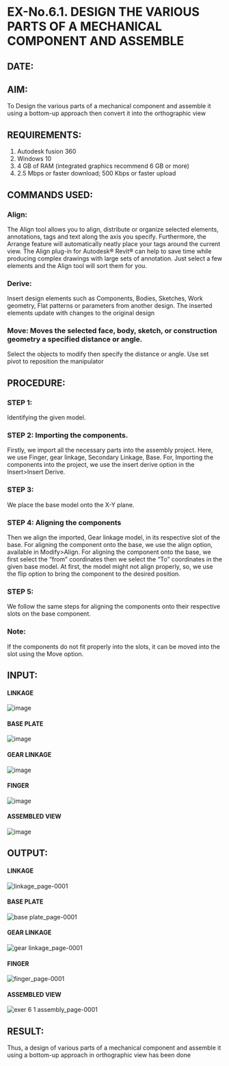 # EX-No.6.1. DESIGN THE VARIOUS PARTS OF A MECHANICAL COMPONENT AND ASSEMBLE

## DATE:

## AIM: 
To Design the various parts of a mechanical component and assemble it using a bottom-up approach then convert it into the orthographic view

## REQUIREMENTS: 
1. Autodesk fusion 360
2. Windows 10
3. 4 GB of RAM (integrated graphics recommend 6 GB or more)
4. 2.5 Mbps or faster download; 500 Kbps or faster upload 

## COMMANDS USED:
### Align: 
The Align tool allows you to align, distribute or organize selected elements, annotations, tags and text along the axis you specify. Furthermore, the Arrange feature will automatically neatly place your tags around the current view.
The Align plug-in for Autodesk® Revit® can help to save time while producing complex drawings with large sets of annotation.
Just select a few elements and the Align tool will sort them for you.

### Derive:
Insert design elements such as Components, Bodies, Sketches, Work geometry, Flat patterns or parameters from another design.
The inserted elements update with changes to the original design

### Move: Moves the selected face, body, sketch, or construction geometry a specified distance or angle.
Select the objects to modify then specify the distance or angle. Use set pivot to reposition the manipulator

## PROCEDURE:
### STEP 1: 
 Identifying the given model.

### STEP 2: Importing the components.
Firstly, we import all the necessary parts into the assembly project. Here, we use Finger, gear linkage, Secondary Linkage, Base. For, Importing the components into the project, we use the insert derive option in the Insert>Insert Derive.

### STEP 3: 
We place the base model onto the X-Y plane.

### STEP 4: Aligning the components
Then we align the imported, Gear linkage model, in its respective slot of the base.
For aligning the component onto the base, we use the align option, available in Modify>Align.
For aligning the component onto the base, we first select the “from” coordinates then we select the “To” coordinates in the given base model. At first, the model might not align properly, so, we use the flip option to bring the component to the desired position.

### STEP 5: 
We follow the same steps for aligning the components onto their respective      slots on the base component.

### Note: 
If the components do not fit properly into the slots, it can be moved into the slot using the Move option.

## INPUT: 

#### LINKAGE
![image](https://user-images.githubusercontent.com/113594316/199413513-8fa5b9db-0546-49d0-ad4c-230b22984d3c.png)

#### BASE PLATE  
![image](https://user-images.githubusercontent.com/113594316/199413545-3b2fd515-6e27-4d28-9da3-c9ce20cb2a42.png)

#### GEAR LINKAGE
![image](https://user-images.githubusercontent.com/113594316/199413566-05708531-fc78-44c9-ab98-4f8a9066d318.png)

#### FINGER
![image](https://user-images.githubusercontent.com/113594316/199413594-5de9578e-5800-4e69-8c76-6a5749e31805.png)

#### ASSEMBLED VIEW
![image](https://user-images.githubusercontent.com/113594316/199413636-df0a61ce-964f-490d-9a16-e5986ebbf403.png)

## OUTPUT:
#### LINKAGE
![linkage_page-0001](https://github.com/arshitha7/EX-No.6.1.-DESIGN-THE-VARIOUS-PARTS-OF-A-MECHANICAL-COMPONENT-AND-ASSEMBLE/assets/144979143/ad0a6de0-c6d3-4a3a-8675-2fe4d86056b8)

#### BASE PLATE  
![base plate_page-0001](https://github.com/arshitha7/EX-No.6.1.-DESIGN-THE-VARIOUS-PARTS-OF-A-MECHANICAL-COMPONENT-AND-ASSEMBLE/assets/144979143/f79bcfa8-217f-44cc-a28a-aa97b95d5181)

#### GEAR LINKAGE
![gear linkage_page-0001](https://github.com/arshitha7/EX-No.6.1.-DESIGN-THE-VARIOUS-PARTS-OF-A-MECHANICAL-COMPONENT-AND-ASSEMBLE/assets/144979143/5209808f-f53e-401e-8296-d06580f47a21)

#### FINGER
![finger_page-0001](https://github.com/arshitha7/EX-No.6.1.-DESIGN-THE-VARIOUS-PARTS-OF-A-MECHANICAL-COMPONENT-AND-ASSEMBLE/assets/144979143/6aae1c92-3c68-40fb-95aa-847f5e8c6960)

#### ASSEMBLED VIEW
![exer 6 1 assembly_page-0001](https://github.com/arshitha7/EX-No.6.1.-DESIGN-THE-VARIOUS-PARTS-OF-A-MECHANICAL-COMPONENT-AND-ASSEMBLE/assets/144979143/50af9c38-5001-48a3-bdb1-c3ebae635902)

## RESULT:
Thus, a design of various parts of a mechanical component and assemble it using a bottom-up approach in orthographic view has been done
